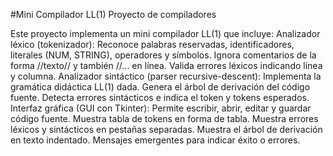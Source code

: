 #Mini Compilador LL(1)
Proyecto de compiladores


Este proyecto implementa un mini compilador LL(1) que incluye:
Analizador léxico (tokenizador):
Reconoce palabras reservadas, identificadores, literales (NUM, STRING), operadores y símbolos.
Ignora comentarios de la forma //texto// y también //... en línea.
Valida errores léxicos indicando línea y columna.
Analizador sintáctico (parser recursive-descent):
Implementa la gramática didáctica LL(1) dada.
Genera el árbol de derivación del código fuente.
Detecta errores sintácticos e indica el token y tokens esperados.
Interfaz gráfica (GUI con Tkinter):
Permite escribir, abrir, editar y guardar código fuente.
Muestra tabla de tokens en forma de tabla.
Muestra errores léxicos y sintácticos en pestañas separadas.
Muestra el árbol de derivación en texto indentado.
Mensajes emergentes para indicar éxito o errores.

